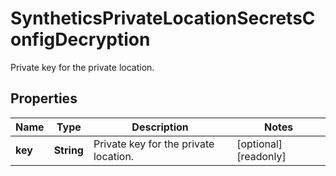 

# SyntheticsPrivateLocationSecretsConfigDecryption

Private key for the private location.
## Properties

Name | Type | Description | Notes
------------ | ------------- | ------------- | -------------
**key** | **String** | Private key for the private location. |  [optional] [readonly]



